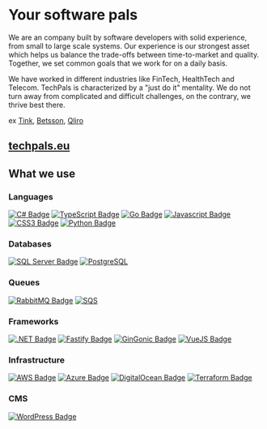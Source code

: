 # Your software pals

We are an company built by software developers with solid experience, from small to large scale systems. Our experience is our strongest asset which helps us balance the trade-offs between time-to-market and quality. Together, we set common goals that we work for on a daily basis.

We have worked in different industries like FinTech, HealthTech and Telecom. TechPals is characterized by a "just do it" mentality. We do not turn away from complicated and difficult challenges, on the contrary, we thrive best there.

ex [Tink](https://tink.com/), [Betsson](https://www.betssongroup.com/), [Qliro](https://www.qliro.com/)


## [techpals.eu](https://www.techpals.eu/)

## What we use

### Languages

[![C# Badge](https://img.shields.io/badge/-C%23-474A8A?style=for-the-badge&labelColor=black&logo=csharp&logoColor=474A8A)](#) [![TypeScript Badge](https://img.shields.io/badge/-TypeScript-3178C6?style=for-the-badge&labelColor=black&logo=typescript&logoColor=3178C6)](#) [![Go Badge](https://img.shields.io/badge/-Go-00ADD8?style=for-the-badge&labelColor=black&logo=go&logoColor=00ADD8)](#)  [![Javascript Badge](https://img.shields.io/badge/-Javascript-F0DB4F?style=for-the-badge&labelColor=black&logo=javascript&logoColor=F0DB4F)](#) [![CSS3 Badge](https://img.shields.io/badge/-CSS3-2865f0?style=for-the-badge&labelColor=black&logo=css3&logoColor=274de4)](#) 
[![Python Badge](https://img.shields.io/badge/-Python-FCE15A?style=for-the-badge&labelColor=black&logo=python&logoColor=#45779E)](#)  


### Databases

[![SQL Server Badge](https://img.shields.io/badge/-SQL_Server-0db7ed?style=for-the-badge&labelColor=black&logo=microsoftsqlserver&logoColor=0db7ed)](#) [![PostgreSQL](https://img.shields.io/badge/-PostgreSQL-e69514?style=for-the-badge&labelColor=black&logo=postgresql&logoColor=ffa500)](#)

### Queues

[![RabbitMQ Badge](https://img.shields.io/badge/-RabbitMQ-F29111?style=for-the-badge&labelColor=black&logo=rabbitmq&logoColor=F29111)](#) [![SQS](https://img.shields.io/badge/-SQS-069514?style=for-the-badge&labelColor=black&logo=amazonsqs&logoColor=069514)](#)

### Frameworks

[![.NET Badge](https://img.shields.io/badge/-.NET-7DAFB6a?style=for-the-badge&labelColor=black&logo=dotnet&logoColor=61DAFB)](#) [![Fastify Badge](https://img.shields.io/badge/-Fastify-61DAFB?style=for-the-badge&labelColor=black&logo=fastify&logoColor=61DAFB)](#) [![GinGonic Badge](https://img.shields.io/badge/-Gin-F3DF2D?style=for-the-badge&labelColor=black&logo=go&logoColor=F3DF2D)](#) [![VueJS Badge](https://img.shields.io/badge/-Vue-069514?style=for-the-badge&labelColor=black&logo=vue.js&logoColor=069514)](#)

### Infrastructure

[![AWS Badge](https://img.shields.io/badge/-AWS-F9DC3E?style=for-the-badge&labelColor=black&logo=amazonaws&logoColor=F9DC3E)](#) [![Azure Badge](https://img.shields.io/badge/-azure-2865f0?style=for-the-badge&labelColor=black&logo=microsoftazure&logoColor=2865f0)](#) [![DigitalOcean Badge](https://img.shields.io/badge/-DigitalOcean-192efc?style=for-the-badge&labelColor=black&logo=digitalocean&logoColor=192efc)](#) [![Terraform Badge](https://img.shields.io/badge/-Terraform-7d2bba?style=for-the-badge&labelColor=black&logo=terraform&logoColor=7d2bba)](#)

### CMS

[![WordPress Badge](https://img.shields.io/badge/-WordPress-21759b?style=for-the-badge&labelColor=black&logo=wordpress&logoColor=21759b)](#)